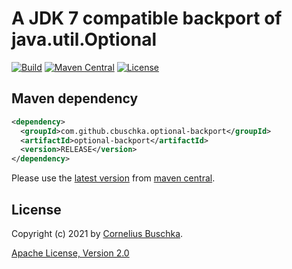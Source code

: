 # A JDK 7 compatible backport of java.util.Optional
[![Build](https://github.com/cbuschka/optional-backport/workflows/build/badge.svg)](https://github.com/cbuschka/optional-backport) [![Maven Central](https://img.shields.io/maven-central/v/com.github.cbuschka.optional-backport/optional-backport.svg)](https://search.maven.org/search?q=g:com.github.cbuschka.optional-backport%20AND%20a:optional-backport) [![License](https://img.shields.io/github/license/cbuschka/optional.svg)](https://github.com/cbuschka/optional/blob/main/license.txt)

## Maven dependency
```xml
<dependency>
  <groupId>com.github.cbuschka.optional-backport</groupId>
  <artifactId>optional-backport</artifactId>
  <version>RELEASE</version>
</dependency>
```

Please use the [latest version](https://search.maven.org/search?q=g:com.github.cbuschka.optional-backport%20AND%20a:optional-backport) from [maven central](https://repo1.maven.org/maven2/com/github/cbuschka/optional-backport/optional-backport/).

## License
Copyright (c) 2021 by [Cornelius Buschka](https://github.com/cbuschka).

[Apache License, Version 2.0](./license.txt)
